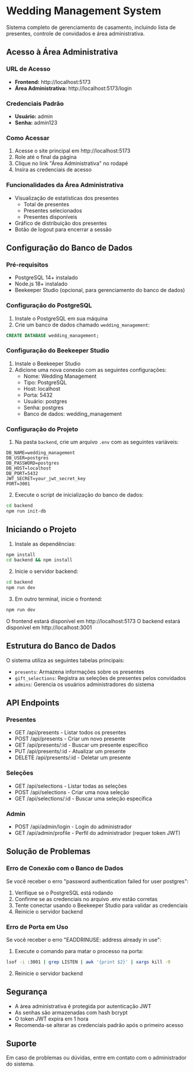 # Wedding Management System

Sistema completo de gerenciamento de casamento, incluindo lista de presentes, controle de convidados e área administrativa.

## Acesso à Área Administrativa

### URL de Acesso
- **Frontend:** http://localhost:5173
- **Área Administrativa:** http://localhost:5173/login

### Credenciais Padrão
- **Usuário:** admin
- **Senha:** admin123

### Como Acessar
1. Acesse o site principal em http://localhost:5173
2. Role até o final da página
3. Clique no link "Área Administrativa" no rodapé
4. Insira as credenciais de acesso

### Funcionalidades da Área Administrativa
- Visualização de estatísticas dos presentes
  - Total de presentes
  - Presentes selecionados
  - Presentes disponíveis
- Gráfico de distribuição dos presentes
- Botão de logout para encerrar a sessão

## Configuração do Banco de Dados

### Pré-requisitos
- PostgreSQL 14+ instalado
- Node.js 18+ instalado
- Beekeeper Studio (opcional, para gerenciamento do banco de dados)

### Configuração do PostgreSQL
1. Instale o PostgreSQL em sua máquina
2. Crie um banco de dados chamado `wedding_management`:
```sql
CREATE DATABASE wedding_management;
```

### Configuração do Beekeeper Studio
1. Instale o Beekeeper Studio
2. Adicione uma nova conexão com as seguintes configurações:
   - Nome: Wedding Management
   - Tipo: PostgreSQL
   - Host: localhost
   - Porta: 5432
   - Usuário: postgres
   - Senha: postgres
   - Banco de dados: wedding_management

### Configuração do Projeto
1. Na pasta `backend`, crie um arquivo `.env` com as seguintes variáveis:
```
DB_NAME=wedding_management
DB_USER=postgres
DB_PASSWORD=postgres
DB_HOST=localhost
DB_PORT=5432
JWT_SECRET=your_jwt_secret_key
PORT=3001
```

2. Execute o script de inicialização do banco de dados:
```bash
cd backend
npm run init-db
```

## Iniciando o Projeto

1. Instale as dependências:
```bash
npm install
cd backend && npm install
```

2. Inicie o servidor backend:
```bash
cd backend
npm run dev
```

3. Em outro terminal, inicie o frontend:
```bash
npm run dev
```

O frontend estará disponível em http://localhost:5173
O backend estará disponível em http://localhost:3001

## Estrutura do Banco de Dados

O sistema utiliza as seguintes tabelas principais:

- `presents`: Armazena informações sobre os presentes
- `gift_selections`: Registra as seleções de presentes pelos convidados
- `admins`: Gerencia os usuários administradores do sistema

## API Endpoints

### Presentes
- GET /api/presents - Listar todos os presentes
- POST /api/presents - Criar um novo presente
- GET /api/presents/:id - Buscar um presente específico
- PUT /api/presents/:id - Atualizar um presente
- DELETE /api/presents/:id - Deletar um presente

### Seleções
- GET /api/selections - Listar todas as seleções
- POST /api/selections - Criar uma nova seleção
- GET /api/selections/:id - Buscar uma seleção específica

### Admin
- POST /api/admin/login - Login do administrador
- GET /api/admin/profile - Perfil do administrador (requer token JWT)

## Solução de Problemas

### Erro de Conexão com o Banco de Dados
Se você receber o erro "password authentication failed for user postgres":
1. Verifique se o PostgreSQL está rodando
2. Confirme se as credenciais no arquivo .env estão corretas
3. Tente conectar usando o Beekeeper Studio para validar as credenciais
4. Reinicie o servidor backend

### Erro de Porta em Uso
Se você receber o erro "EADDRINUSE: address already in use":
1. Execute o comando para matar o processo na porta:
```bash
lsof -i :3001 | grep LISTEN | awk '{print $2}' | xargs kill -9
```
2. Reinicie o servidor backend

## Segurança
- A área administrativa é protegida por autenticação JWT
- As senhas são armazenadas com hash bcrypt
- O token JWT expira em 1 hora
- Recomenda-se alterar as credenciais padrão após o primeiro acesso

## Suporte
Em caso de problemas ou dúvidas, entre em contato com o administrador do sistema.

